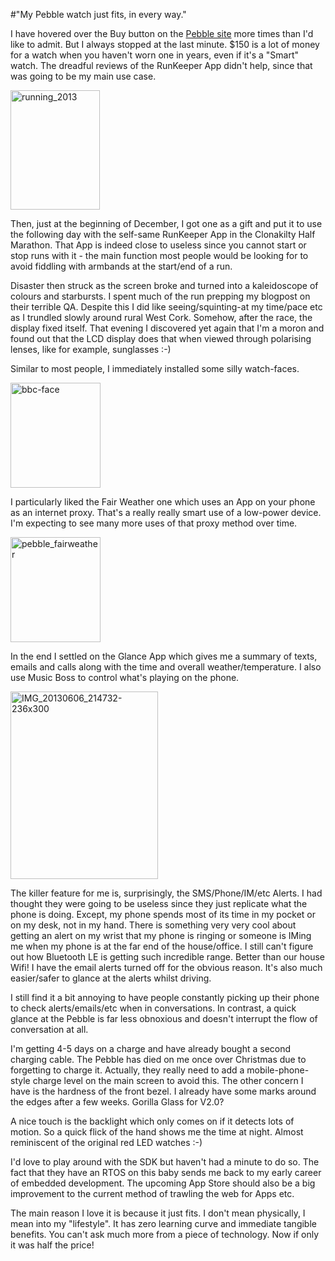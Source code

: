 #"My Pebble watch just fits, in every way."

I have hovered over the Buy button on the <a href="https://getpebble.com/">Pebble site</a> more times than I'd like to admit. But I always stopped at the last minute. $150 is a lot of money for a watch when you haven't worn one in years, even if it's a "Smart" watch. The dreadful reviews of the RunKeeper App didn't help, since that was going to be my main use case.

<a href="http://conoroneill.net/wp-content/uploads/2014/01/running_2013.jpg"><img class="aligncenter size-full wp-image-1240" alt="running_2013" src="http://conoroneill.net/wp-content/uploads/2014/01/running_2013.jpg" width="143" height="191" /></a>

Then, just at the beginning of December, I got one as a gift and put it to use the following day with the self-same RunKeeper App in the Clonakilty Half Marathon. That App is indeed close to useless since you cannot start or stop runs with it - the main function most people would be looking for to avoid fiddling with armbands at the start/end of a run.

Disaster then struck as the screen broke and turned into a kaleidoscope of colours and starbursts. I spent much of the run prepping my blogpost on their terrible QA. Despite this I did like seeing/squinting-at my time/pace etc as I trundled slowly around rural West Cork. Somehow, after the race, the display fixed itself. That evening I discovered yet again that I'm a moron and found out that the LCD display does that when viewed through polarising lenses, like for example, sunglasses :-)

Similar to most people, I immediately installed some silly watch-faces.

<a href="http://conoroneill.net/wp-content/uploads/2014/01/bbc-face.png"><img class="aligncenter size-full wp-image-1237" alt="bbc-face" src="http://conoroneill.net/wp-content/uploads/2014/01/bbc-face.png" width="144" height="168" /></a>

I particularly liked the Fair Weather one which uses an App on your phone as an internet proxy. That's a really really smart use of a low-power device. I'm expecting to see many more uses of that proxy method over time.

<a href="http://conoroneill.net/wp-content/uploads/2014/01/pebble_fairweather.png"><img class="aligncenter size-full wp-image-1238" alt="pebble_fairweather" src="http://conoroneill.net/wp-content/uploads/2014/01/pebble_fairweather.png" width="144" height="168" /></a>

In the end I settled on the Glance App which gives me a summary of texts, emails and calls along with the time and overall weather/temperature. I also use Music Boss to control what's playing on the phone.

<a href="http://conoroneill.net/wp-content/uploads/2014/01/IMG_20130606_214732-236x300.jpg"><img class="aligncenter size-full wp-image-1239" alt="IMG_20130606_214732-236x300" src="http://conoroneill.net/wp-content/uploads/2014/01/IMG_20130606_214732-236x300.jpg" width="236" height="300" /></a>

The killer feature for me is, surprisingly, the SMS/Phone/IM/etc Alerts. I had thought they were going to be useless since they just replicate what the phone is doing. Except, my phone spends most of its time in my pocket or on my desk, not in my hand. There is something very very cool about getting an alert on my wrist that my phone is ringing or someone is IMing me when my phone is at the far end of the house/office. I still can't figure out how Bluetooth LE is getting such incredible range. Better than our house Wifi! I have the email alerts turned off for the obvious reason. It's also much easier/safer to glance at the alerts whilst driving.

I still find it a bit annoying to have people constantly picking up their phone to check alerts/emails/etc when in conversations. In contrast, a quick glance at the Pebble is far less obnoxious and doesn't interrupt the flow of conversation at all.

I'm getting 4-5 days on a charge and have already bought a second charging cable. The Pebble has died on me once over Christmas due to forgetting to charge it. Actually, they really need to add a mobile-phone-style charge level on the main screen to avoid this. The other concern I have is the hardness of the front bezel. I already have some marks around the edges after a few weeks. Gorilla Glass for V2.0?

A nice touch is the backlight which only comes on if it detects lots of motion. So a quick flick of the hand shows me the time at night. Almost reminiscent of the original red LED watches :-)

I'd love to play around with the SDK but haven't had a minute to do so. The fact that they have an RTOS on this baby sends me back to my early career of embedded development. The upcoming App Store should also be a big improvement to the current method of trawling the web for Apps etc.

The main reason I love it is because it just fits. I don't mean physically, I mean into my "lifestyle". It has zero learning curve and immediate tangible benefits. You can't ask much more from a piece of technology. Now if only it was half the price!